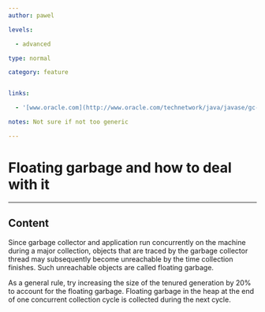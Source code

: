 ```yaml
---
author: pawel

levels:

  - advanced

type: normal

category: feature


links:

  - '[www.oracle.com](http://www.oracle.com/technetwork/java/javase/gc-tuning-6-140523.html#cms.floating_garbage){website}'

notes: Not sure if not too generic

---
```


# Floating garbage and how to deal with it

---

## Content

Since garbage collector and application run concurrently on the machine during a major collection, objects that are traced by the garbage collector thread may subsequently become unreachable by the time collection finishes. Such unreachable objects are called floating garbage.

As a general rule, try increasing the size of the tenured generation by 20% to account for the floating garbage. Floating garbage in the heap at the end of one concurrent collection cycle is collected during the next cycle.
